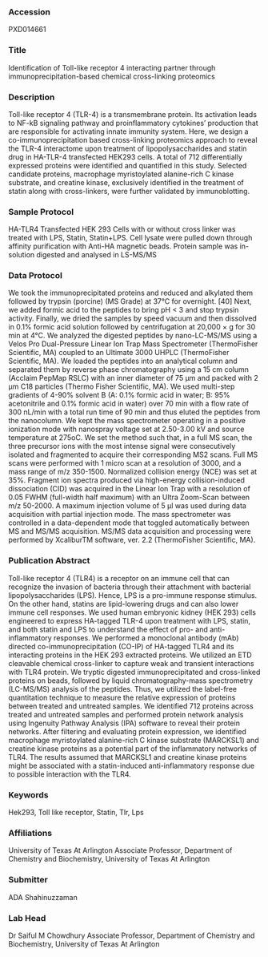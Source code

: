 ### Accession
PXD014661

### Title
Identification of Toll-like receptor 4 interacting partner through immunoprecipitation-based chemical cross-linking proteomics

### Description
Toll-like receptor 4 (TLR-4) is a transmembrane protein. Its activation leads to NF-kB signaling pathway and proinflammatory cytokines’ production that are responsible for activating innate immunity system. Here, we design a co-immunoprecipitation based cross-linking proteomics approach to reveal the TLR-4 interactome upon treatment of lipopolysaccharides and statin drug in HA-TLR-4 transfected HEK293 cells. A total of 712 differentially expressed proteins were identified and quantified in this study. Selected candidate proteins, macrophage myristoylated alanine-rich C kinase substrate, and creatine kinase, exclusively identified in the treatment of statin along with cross-linkers, were further validated by immunoblotting.

### Sample Protocol
HA-TLR4 Transfected HEK 293 Cells with or without cross linker was treated with LPS, Statin, Statin+LPS. Cell lysate were pulled down through affinity purification with Anti-HA magnetic beads. Protein sample was in-solution digested and analysed in LS-MS/MS

### Data Protocol
We took the immunoprecipitated proteins and reduced and alkylated them followed by trypsin (porcine) (MS Grade) at 37°C for overnight. [40] Next, we added formic acid to the peptides to bring pH < 3 and stop trypsin activity. Finally, we dried the samples by speed vacuum and then dissolved in 0.1% formic acid solution followed by centrifugation at 20,000 × g for 30 min at 4°C.  We analyzed the digested peptides by nano-LC-MS/MS using a Velos Pro Dual-Pressure Linear Ion Trap Mass Spectrometer (ThermoFisher Scientific, MA) coupled to an Ultimate 3000 UHPLC (ThermoFisher Scientific, MA). We loaded the peptides into an analytical column and separated them by reverse phase chromatography using a 15 cm column (Acclaim PepMap RSLC) with an inner diameter of 75 μm and packed with 2 μm C18 particles (Thermo Fisher Scientific, MA). We used multi-step gradients of 4-90% solvent B (A: 0.1% formic acid in water; B: 95% acetonitrile and 0.1% formic acid in water) over 70 min with a flow rate of 300 nL/min with a total run time of 90 min and thus eluted the peptides from the nanocolumn. We kept the mass spectrometer operating in a positive ionization mode with nanospray voltage set at 2.50-3.00 kV and source temperature at 275oC. We set the method such that, in a full MS scan, the three precursor ions with the most intense signal were consecutively isolated and fragmented to acquire their corresponding MS2 scans. Full MS scans were performed with 1 micro scan at a resolution of 3000, and a mass range of m/z 350-1500. Normalized collision energy (NCE) was set at 35%. Fragment ion spectra produced via high-energy collision-induced dissociation (CID) was acquired in the Linear Ion Trap with a resolution of 0.05 FWHM (full-width half maximum) with an Ultra Zoom-Scan between m/z 50-2000. A maximum injection volume of 5 µl was used during data acquisition with partial injection mode. The mass spectrometer was controlled in a data-dependent mode that toggled automatically between MS and MS/MS acquisition. MS/MS data acquisition and processing were performed by XcaliburTM software, ver. 2.2 (ThermoFisher Scientific, MA).

### Publication Abstract
Toll-like receptor 4 (TLR4) is a receptor on an immune cell that can recognize the invasion of bacteria through their attachment with bacterial lipopolysaccharides (LPS). Hence, LPS is a pro-immune response stimulus. On the other hand, statins are lipid-lowering drugs and can also lower immune cell responses. We used human embryonic kidney (HEK 293) cells engineered to express HA-tagged TLR-4 upon treatment with LPS, statin, and both statin and LPS to understand the effect of pro- and anti-inflammatory responses. We performed a monoclonal antibody (mAb) directed co-immunoprecipitation (CO-IP) of HA-tagged TLR4 and its interacting proteins in the HEK 293 extracted proteins. We utilized an ETD cleavable chemical cross-linker to capture weak and transient interactions with TLR4 protein. We tryptic digested immunoprecipitated and cross-linked proteins on beads, followed by liquid chromatography-mass spectrometry (LC-MS/MS) analysis of the peptides. Thus, we utilized the label-free quantitation technique to measure the relative expression of proteins between treated and untreated samples. We identified 712 proteins across treated and untreated samples and performed protein network analysis using Ingenuity Pathway Analysis (IPA) software to reveal their protein networks. After filtering and evaluating protein expression, we identified macrophage myristoylated alanine-rich C kinase substrate (MARCKSL1) and creatine kinase proteins as a potential part of the inflammatory networks of TLR4. The results assumed that MARCKSL1 and creatine kinase proteins might be associated with a statin-induced anti-inflammatory response due to possible interaction with the TLR4.

### Keywords
Hek293, Toll like receptor, Statin, Tlr, Lps

### Affiliations
University of Texas At Arlington
Associate Professor, Department of Chemistry and Biochemistry, University of Texas At Arlington

### Submitter
ADA Shahinuzzaman

### Lab Head
Dr Saiful M Chowdhury
Associate Professor, Department of Chemistry and Biochemistry, University of Texas At Arlington


